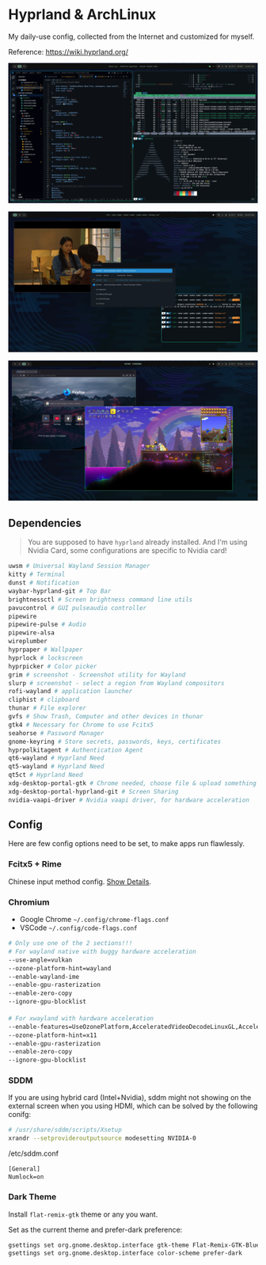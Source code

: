 # Hyprland & ArchLinux
My daily-use config, collected from the Internet and customized for myself.

Reference: https://wiki.hyprland.org/


![showcase1](./examples/showcase1.webp)

![showcase2](./examples/showcase2.webp)

![showcase3](./examples/showcase3.webp)


## Dependencies
> You are supposed to have `hyprland` already installed. And I'm using Nvidia Card, some configurations are specific to Nvidia card!

```bash
uwsm # Universal Wayland Session Manager
kitty # Terminal
dunst # Notification
waybar-hyprland-git # Top Bar
brightnessctl # Screen brightness command line utils
pavucontrol # GUI pulseaudio controller
pipewire
pipewire-pulse # Audio
pipewire-alsa
wireplumber
hyprpaper # Wallpaper
hyprlock # lockscreen
hyprpicker # Color picker
grim # screenshot - Screenshot utility for Wayland
slurp # screenshot - select a region from Wayland compositors
rofi-wayland # application launcher
cliphist # clipboard
thunar # File explorer
gvfs # Show Trash, Computer and other devices in thunar
gtk4 # Necessary for Chrome to use Fcitx5
seahorse # Password Manager
gnome-keyring # Store secrets, passwords, keys, certificates
hyprpolkitagent # Authentication Agent
qt6-wayland # Hyprland Need
qt5-wayland # Hyprland Need
qt5ct # Hyprland Need
xdg-desktop-portal-gtk # Chrome needed, choose file & upload something
xdg-desktop-portal-hyprland-git # Screen Sharing
nvidia-vaapi-driver # Nvidia vaapi driver, for hardware acceleration
```

## Config
Here are few config options need to be set, to make apps run flawlessly.

### Fcitx5 + Rime

Chinese input method config. [Show Details](./.config/fcitx5/).

### Chromium

- Google Chrome `~/.config/chrome-flags.conf`
- VSCode `~/.config/code-flags.conf`

```bash
# Only use one of the 2 sections!!!
# For wayland native with buggy hardware acceleration
--use-angle=vulkan
--ozone-platform-hint=wayland
--enable-wayland-ime
--enable-gpu-rasterization
--enable-zero-copy
--ignore-gpu-blocklist

# For xwayland with hardware acceleration
--enable-features=UseOzonePlatform,AcceleratedVideoDecodeLinuxGL,AcceleratedVideoEncoder,VaapiVideoDecoder,VaapiIgnoreDriverChecks,Vulkan,DefaultANGLEVulkan,VulkanFromANGLE
--ozone-platform-hint=x11
--enable-gpu-rasterization
--enable-zero-copy
--ignore-gpu-blocklist
```

### SDDM

If you are using hybrid card (Intel+Nvidia), sddm might not showing on the external screen when you using HDMI, which can be solved by the following conifg:
```bash
# /usr/share/sddm/scripts/Xsetup
xrandr --setprovideroutputsource modesetting NVIDIA-0
```

/etc/sddm.conf
```
[General]
Numlock=on
```

### Dark Theme
Install `flat-remix-gtk` theme or any you want.

Set as the current theme and prefer-dark preference:
```bash
gsettings set org.gnome.desktop.interface gtk-theme Flat-Remix-GTK-Blue-Darkest
gsettings set org.gnome.desktop.interface color-scheme prefer-dark
```
